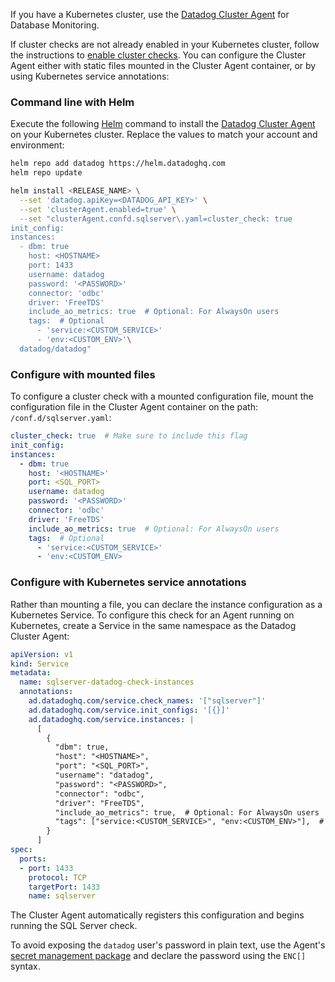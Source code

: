 If you have a Kubernetes cluster, use the [Datadog Cluster Agent][1] for Database Monitoring.

If cluster checks are not already enabled in your Kubernetes cluster, follow the instructions to [enable cluster checks][2]. You can configure the Cluster Agent either with static files mounted in the Cluster Agent container, or by using Kubernetes service annotations:

### Command line with Helm

Execute the following [Helm][3] command to install the [Datadog Cluster Agent][1] on your Kubernetes cluster. Replace the values to match your account and environment:

```bash
helm repo add datadog https://helm.datadoghq.com
helm repo update

helm install <RELEASE_NAME> \
  --set 'datadog.apiKey=<DATADOG_API_KEY>' \
  --set 'clusterAgent.enabled=true' \
  --set "clusterAgent.confd.sqlserver\.yaml=cluster_check: true
init_config:
instances:
  - dbm: true
    host: <HOSTNAME>
    port: 1433
    username: datadog
    password: '<PASSWORD>'
    connector: 'odbc'
    driver: 'FreeTDS'
    include_ao_metrics: true  # Optional: For AlwaysOn users
    tags:  # Optional
      - 'service:<CUSTOM_SERVICE>'
      - 'env:<CUSTOM_ENV>'\
  datadog/datadog"
```

### Configure with mounted files

To configure a cluster check with a mounted configuration file, mount the configuration file in the Cluster Agent container on the path: `/conf.d/sqlserver.yaml`:

```yaml
cluster_check: true  # Make sure to include this flag
init_config:
instances:
  - dbm: true
    host: '<HOSTNAME>'
    port: <SQL_PORT>
    username: datadog
    password: '<PASSWORD>'
    connector: 'odbc'
    driver: 'FreeTDS'
    include_ao_metrics: true  # Optional: For AlwaysOn users
    tags:  # Optional
      - 'service:<CUSTOM_SERVICE>'
      - 'env:<CUSTOM_ENV>
```

### Configure with Kubernetes service annotations

Rather than mounting a file, you can declare the instance configuration as a Kubernetes Service. To configure this check for an Agent running on Kubernetes, create a Service in the same namespace as the Datadog Cluster Agent:


```yaml
apiVersion: v1
kind: Service
metadata:
  name: sqlserver-datadog-check-instances
  annotations:
    ad.datadoghq.com/service.check_names: '["sqlserver"]'
    ad.datadoghq.com/service.init_configs: '[{}]'
    ad.datadoghq.com/service.instances: |
      [
        {
          "dbm": true,
          "host": "<HOSTNAME>",
          "port": "<SQL_PORT>",
          "username": "datadog",
          "password": "<PASSWORD>",
          "connector": "odbc",
          "driver": "FreeTDS",
          "include_ao_metrics": true,  # Optional: For AlwaysOn users
          "tags": ["service:<CUSTOM_SERVICE>", "env:<CUSTOM_ENV>"],  # Optional
        }
      ]
spec:
  ports:
  - port: 1433
    protocol: TCP
    targetPort: 1433
    name: sqlserver
```

The Cluster Agent automatically registers this configuration and begins running the SQL Server check.

To avoid exposing the `datadog` user's password in plain text, use the Agent's [secret management package][4] and declare the password using the `ENC[]` syntax.

[1]: /agent/cluster_agent
[2]: /agent/cluster_agent/clusterchecks/
[3]: https://helm.sh
[4]: /agent/guide/secrets-management
